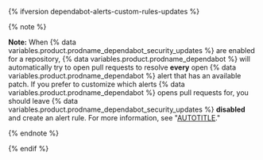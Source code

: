 {% ifversion dependabot-alerts-custom-rules-updates %}

{% note %}

**Note:** When {% data variables.product.prodname_dependabot_security_updates %} are enabled for a repository, {% data variables.product.prodname_dependabot %} will automatically try to open pull requests to resolve **every** open {% data variables.product.prodname_dependabot %} alert that has an available patch. If you prefer to customize which alerts {% data variables.product.prodname_dependabot %} opens pull requests for, you should leave {% data variables.product.prodname_dependabot_security_updates %} **disabled** and create an alert rule. For more information, see "[AUTOTITLE](/code-security/dependabot/dependabot-alert-rules/customizing-alert-rules-to-prioritize-dependabot-alerts)."

{% endnote %}

{% endif %}

